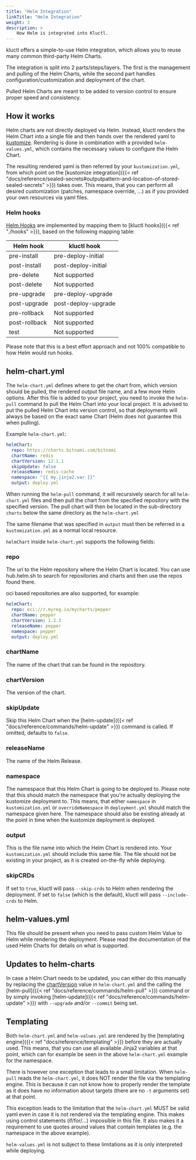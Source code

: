 ```yaml
---
title: "Helm Integration"
linkTitle: "Helm Integration"
weight: 3
description: >
    How Helm is integrated into Kluctl.
---
```


kluctl offers a simple-to-use Helm integration, which allows you to reuse many common third-party Helm Charts.

The integration is split into 2 parts/steps/layers. The first is the management and pulling of the Helm Charts, while
the second part handles configuration/customization and deployment of the chart.

Pulled Helm Charts are meant to be added to version control to ensure proper speed and consistency.

## How it works

Helm charts are not directly deployed via Helm. Instead, kluctl renders the Helm Chart into a single file and then
hands over the rendered yaml to [kustomize](https://kustomize.io/). Rendering is done in combination with a provided
`helm-values.yml`, which contains the necessary values to configure the Helm Chart.

The resulting rendered yaml is then referred by your `kustomization.yml`, from which point on the
[kustomize integration]({{< ref "docs/reference/sealed-secrets#outputpattern-and-location-of-stored-sealed-secrets" >}}) 
takes over. This means, that you can perform all desired customization (patches, namespace override, ...) as if you
provided your own resources via yaml files.

### Helm hooks

[Helm Hooks](https://helm.sh/docs/topics/charts_hooks/) are implemented by mapping them 
to [kluctl hooks]({{< ref "./hooks" >}}), based on the following mapping table:

| Helm hook     | kluctl hook         |
|---------------|---------------------|
| pre-install   | pre-deploy-initial  |
| post-install  | post-deploy-initial |
| pre-delete    | Not supported       |
| post-delete   | Not supported       |
| pre-upgrade   | pre-deploy-upgrade  |
| post-upgrade  | post-deploy-upgrade |
| pre-rollback  | Not supported       |
| post-rollback | Not supported       |
| test          | Not supported       |

Please note that this is a best effort approach and not 100% compatible to how Helm would run hooks.

## helm-chart.yml

The `helm-chart.yml` defines where to get the chart from, which version should be pulled, the rendered output file name,
and a few more Helm options. After this file is added to your project, you need to invoke the `helm-pull` command
to pull the Helm Chart into your local project. It is advised to put the pulled Helm Chart into version control, so
that deployments will always be based on the exact same Chart (Helm does not guarantee this when pulling).

Example `helm-chart.yml`:

```yaml
helmChart:
  repo: https://charts.bitnami.com/bitnami
  chartName: redis
  chartVersion: 12.1.1
  skipUpdate: false
  releaseName: redis-cache
  namespace: "{{ my.jinja2.var }}"
  output: deploy.yml
```

When running the `helm-pull` command, it will recursively search for all `helm-chart.yml` files and then pull the
chart from the specified repository with the specified version. The pull chart will then be located in the sub-directory
`charts` below the same directory as the `helm-chart.yml`

The same filename that was specified in `output` must then be referred in a `kustomization.yml` as a normal local
resource.

`helmChart` inside `helm-chart.yml` supports the following fields:

### repo
The url to the Helm repository where the Helm Chart is located. You can use hub.helm.sh to search for repositories and
charts and then use the repos found there.

oci based repositories are also supported, for example:
```yaml
helmChart:
  repo: oci://r.myreg.io/mycharts/pepper
  chartName: pepper
  chartVersion: 1.2.3
  releaseName: pepper
  namespace: pepper
  output: deploy.yml
```

### chartName
The name of the chart that can be found in the repository.

### chartVersion
The version of the chart.

### skipUpdate
Skip this Helm Chart when the [helm-update]({{< ref "docs/reference/commands/helm-update" >}}) command is called.
If omitted, defaults to `false`.

### releaseName
The name of the Helm Release.

### namespace
The namespace that this Helm Chart is going to be deployed to. Please note that this should match the namespace
that you're actually deploying the kustomize deployment to. This means, that either `namespace` in `kustomization.yml`
or `overrideNamespace` in `deployment.yml` should match the namespace given here. The namespace should also be existing
already at the point in time when the kustomize deployment is deployed.

### output
This is the file name into which the Helm Chart is rendered into. Your `kustomization.yml` should include this same
file. The file should not be existing in your project, as it is created on-the-fly while deploying.

### skipCRDs
If set to `true`, kluctl will pass `--skip-crds` to Helm when rendering the deployment. If set to `false` (which is
the default), kluctl will pass `--include-crds` to Helm.

## helm-values.yml
This file should be present when you need to pass custom Helm Value to Helm while rendering the deployment. Please
read the documentation of the used Helm Charts for details on what is supported.

## Updates to helm-charts
In case a Helm Chart needs to be updated, you can either do this manually by replacing the [chartVersion](#chartversion)
value in `helm-chart.yml` and the calling the [helm-pull]({{< ref "docs/reference/commands/helm-pull" >}}) command or by simply invoking
[helm-update]({{< ref "docs/reference/commands/helm-update" >}}) with `--upgrade` and/or `--commit` being set.

## Templating

Both `helm-chart.yml` and `helm-values.yml` are rendered by the [templating engine]({{< ref "docs/reference/templating" >}}) before they
are actually used. This means, that you can use all available Jinja2 variables at that point, which can for example be
seen in the above `helm-chart.yml` example for the namespace.

There is however one exception that leads to a small limitation. When `helm-pull` reads the `helm-chart.yml`, it does
NOT render the file via the templating engine. This is because it can not know how to properly render the template as it
does have no information about targets (there are no `-t` arguments set) at that point.

This exception leads to the limitation that the `helm-chart.yml` MUST be valid yaml even in case it is not rendered
via the templating engine. This makes using control statements (if/for/...) impossible in this file. It also makes it
a requirement to use quotes around values that contain templates (e.g. the namespace in the above example).

`helm-values.yml` is not subject to these limitations as it is only interpreted while deploying.
